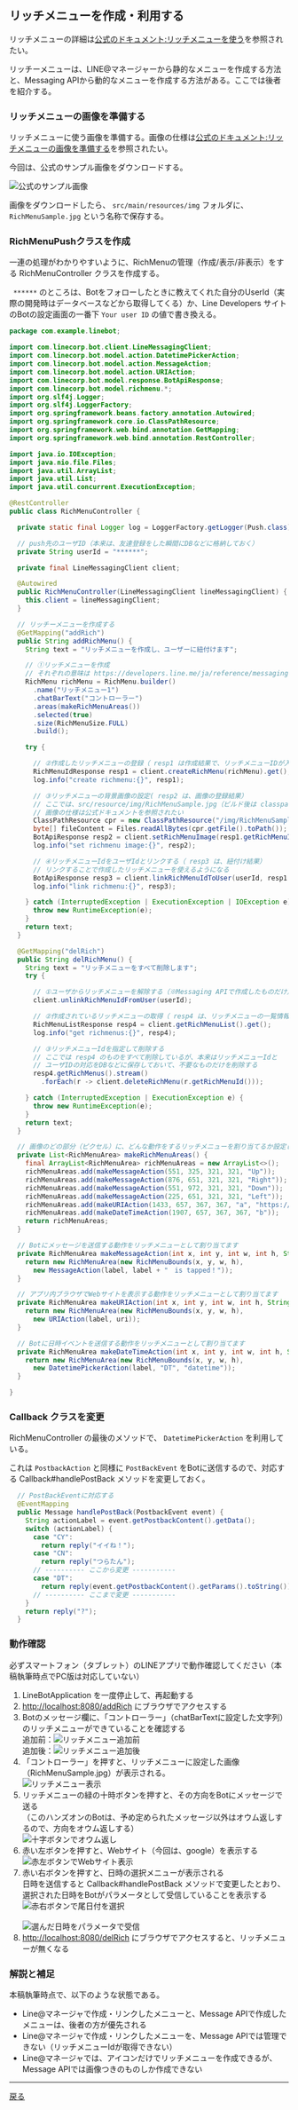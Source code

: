 ## リッチメニューを作成・利用する

リッチメニューの詳細は[公式のドキュメント:リッチメニューを使う](https://developers.line.me/ja/docs/messaging-api/using-rich-menus/)を参照されたい。

リッチーメニューは、LINE@マネージャーから静的なメニューを作成する方法と、Messaging APIから動的なメニューを作成する方法がある。ここでは後者を紹介する。

### リッチメニューの画像を準備する

リッチメニューに使う画像を準備する。画像の仕様は[公式のドキュメント:リッチメニューの画像を準備する](https://developers.line.me/ja/docs/messaging-api/using-rich-menus/#prepare-a-rich-menu-image)を参照されたい。

今回は、公式のサンプル画像をダウンロードする。

![公式のサンプル画像](https://developers.line.me/media/messaging-api/rich-menu/controller-rich-menu-image-e1734c7d.jpg)

画像をダウンロードしたら、 `src/main/resources/img` フォルダに、 `RichMenuSample.jpg` という名称で保存する。

### RichMenuPushクラスを作成

一連の処理がわかりやすいように、RichMenuの管理（作成/表示/非表示）をする RichMenuController クラスを作成する。

` ******` のところは、Botをフォローしたときに教えてくれた自分のUserId（実際の開発時はデータベースなどから取得してくる）か、Line Developers サイトのBotの設定画面の一番下 `Your user ID` の値で書き換える。

```java
package com.example.linebot;

import com.linecorp.bot.client.LineMessagingClient;
import com.linecorp.bot.model.action.DatetimePickerAction;
import com.linecorp.bot.model.action.MessageAction;
import com.linecorp.bot.model.action.URIAction;
import com.linecorp.bot.model.response.BotApiResponse;
import com.linecorp.bot.model.richmenu.*;
import org.slf4j.Logger;
import org.slf4j.LoggerFactory;
import org.springframework.beans.factory.annotation.Autowired;
import org.springframework.core.io.ClassPathResource;
import org.springframework.web.bind.annotation.GetMapping;
import org.springframework.web.bind.annotation.RestController;

import java.io.IOException;
import java.nio.file.Files;
import java.util.ArrayList;
import java.util.List;
import java.util.concurrent.ExecutionException;

@RestController
public class RichMenuController {

  private static final Logger log = LoggerFactory.getLogger(Push.class);

  // push先のユーザID（本来は、友達登録をした瞬間にDBなどに格納しておく）
  private String userId = "******";

  private final LineMessagingClient client;

  @Autowired
  public RichMenuController(LineMessagingClient lineMessagingClient) {
    this.client = lineMessagingClient;
  }

  // リッチーメニューを作成する
  @GetMapping("addRich")
  public String addRichMenu() {
    String text = "リッチメニューを作成し、ユーザーに紐付けます";

    // ①リッチメニューを作成
    // それぞれの意味は https://developers.line.me/ja/reference/messaging-api/#rich-menu-object を参照
    RichMenu richMenu = RichMenu.builder()
      .name("リッチメニュー1")
      .chatBarText("コントローラー")
      .areas(makeRichMenuAreas())
      .selected(true)
      .size(RichMenuSize.FULL)
      .build();

    try {

      // ②作成したリッチメニューの登録（ resp1 は作成結果で、リッチメニューIDが入っている）
      RichMenuIdResponse resp1 = client.createRichMenu(richMenu).get();
      log.info("create richmenu:{}", resp1);

      // ③リッチメニューの背景画像の設定( resp2 は、画像の登録結果）
      // ここでは、src/resource/img/RichMenuSample.jpg（ビルド後は classpath:/img/RichMenuSample.jpg）を指定
      // 画像の仕様は公式ドキュメントを参照されたい
      ClassPathResource cpr = new ClassPathResource("/img/RichMenuSample.jpg");
      byte[] fileContent = Files.readAllBytes(cpr.getFile().toPath());
      BotApiResponse resp2 = client.setRichMenuImage(resp1.getRichMenuId(), "image/jpeg", fileContent).get();
      log.info("set richmenu image:{}", resp2);

      // ④リッチメニューIdをユーザIdとリンクする（ resp3 は、紐付け結果）
      // リンクすることで作成したリッチメニューを使えるようになる
      BotApiResponse resp3 = client.linkRichMenuIdToUser(userId, resp1.getRichMenuId()).get();
      log.info("link richmenu:{}", resp3);

    } catch (InterruptedException | ExecutionException | IOException e) {
      throw new RuntimeException(e);
    }
    return text;
  }

  @GetMapping("delRich")
  public String delRichMenu() {
    String text = "リッチメニューをすべて削除します";
    try {

      // ①ユーザからリッチメニューを解除する（※Messaging APIで作成したものだけ）
      client.unlinkRichMenuIdFromUser(userId);

      // ②作成されているリッチメニューの取得（ resp4 は、リッチメニューの一覧情報）
      RichMenuListResponse resp4 = client.getRichMenuList().get();
      log.info("get richmenus:{}", resp4);

      // ③リッチメニューIdを指定して削除する
      // ここでは resp4 のものをすべて削除しているが、本来はリッチメニューIdと
      // ユーザIDの対応をDBなどに保存しておいて、不要なものだけを削除する
      resp4.getRichMenus().stream()
        .forEach(r -> client.deleteRichMenu(r.getRichMenuId()));

    } catch (InterruptedException | ExecutionException e) {
      throw new RuntimeException(e);
    }
    return text;
  }

  // 画像のどの部分（ピクセル）に、どんな動作をするリッチメニューを割り当てるか設定します
  private List<RichMenuArea> makeRichMenuAreas() {
    final ArrayList<RichMenuArea> richMenuAreas = new ArrayList<>();
    richMenuAreas.add(makeMessageAction(551, 325, 321, 321, "Up"));
    richMenuAreas.add(makeMessageAction(876, 651, 321, 321, "Right"));
    richMenuAreas.add(makeMessageAction(551, 972, 321, 321, "Down"));
    richMenuAreas.add(makeMessageAction(225, 651, 321, 321, "Left"));
    richMenuAreas.add(makeURIAction(1433, 657, 367, 367, "a", "https://google.com/"));
    richMenuAreas.add(makeDateTimeAction(1907, 657, 367, 367, "b"));
    return richMenuAreas;
  }

  // Botにメッセージを送信する動作をリッチメニューとして割り当てます
  private RichMenuArea makeMessageAction(int x, int y, int w, int h, String label) {
    return new RichMenuArea(new RichMenuBounds(x, y, w, h),
      new MessageAction(label, label + "　is tapped！"));
  }

  // アプリ内ブラウザでWebサイトを表示する動作をリッチメニューとして割り当てます
  private RichMenuArea makeURIAction(int x, int y, int w, int h, String label, String uri) {
    return new RichMenuArea(new RichMenuBounds(x, y, w, h),
      new URIAction(label, uri));
  }

  // Botに日時イベントを送信する動作をリッチメニューとして割り当てます
  private RichMenuArea makeDateTimeAction(int x, int y, int w, int h, String label) {
    return new RichMenuArea(new RichMenuBounds(x, y, w, h),
      new DatetimePickerAction(label, "DT", "datetime"));
  }

}
```

### Callback クラスを変更

RichMenuController の最後のメソッドで、 `DatetimePickerAction` を利用している。

これは `PostbackAction` と同様に `PostBackEvent` をBotに送信するので、対応する Callback#handlePostBack メソッドを変更しておく。

```java
  // PostBackEventに対応する
  @EventMapping
  public Message handlePostBack(PostbackEvent event) {
    String actionLabel = event.getPostbackContent().getData();
    switch (actionLabel) {
      case "CY":
        return reply("イイね！");
      case "CN":
        return reply("つらたん");
      // ---------- ここから変更 -----------
      case "DT":
        return reply(event.getPostbackContent().getParams().toString());
      // ---------- ここまで変更 -----------
    }
    return reply("?");
  }
```

### 動作確認

必ずスマートフォン（タブレット）のLINEアプリで動作確認してください（本稿執筆時点でPC版は対応していない）

1. LineBotApplication を一度停止して、再起動する
2. [http://localhost:8080/addRich](http://localhost:8080/addRich) にブラウザでアクセスする
3. Botのメッセージ欄に、「コントローラー」（chatBarTextに設定した文字列）のリッチメニューができていることを確認する
<br>追加前：![リッチメニュー追加前](./RM01.jpg)
<br>追加後：![リッチメニュー追加後](./RM02.jpg)
4. 「コントローラー」を押すと、リッチメニューに設定した画像（RichMenuSample.jpg）が表示される。
<br>![リッチメニュー表示](./RM03.jpg)
5. リッチメニューの緑の十時ボタンを押すと、その方向をBotにメッセージで送る
<br>（このハンズオンのBotは、予め定められたメッセージ以外はオウム返しするので、方向をオウム返しする）
<br>![十字ボタンでオウム返し](./RM04.jpg)
6. 赤い左ボタンを押すと、Webサイト（今回は、google）を表示する
<br>![赤左ボタンでWebサイト表示](./RM05.jpg)
7. 赤い右ボタンを押すと、日時の選択メニューが表示される
<br>日時を送信すると Callback#handlePostBack メソッドで変更したとおり、選択された日時をBotがパラメータとして受信していることを表示する
<br>![赤右ボタンで尾日付を選択](./RM06.jpg)<br>
<br>![選んだ日時をパラメータで受信](./RM07.jpg)
8. [http://localhost:8080/delRich](http://localhost:8080/delRich) にブラウザでアクセスすると、リッチメニューが無くなる

### 解説と補足

本稿執筆時点で、以下のような状態である。

- Line@マネージャで作成・リンクしたメニューと、Message APIで作成したメニューは、後者の方が優先される
- Line@マネージャで作成・リンクしたメニューを、Message APIでは管理できない（リッチメニューIdが取得できない）
- Line@マネージャでは、アイコンだけでリッチメニューを作成できるが、Message APIでは画像つきのものしか作成できない

-----

[戻る](../../README.md)
